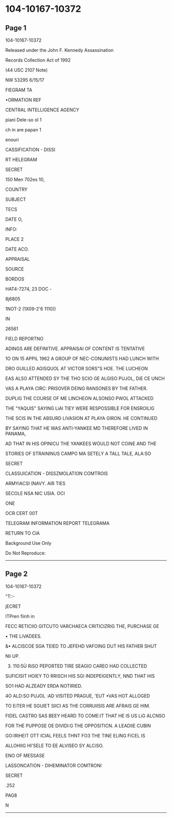 # 104-10167-10372

## Page 1

104-10167-10372

Released under the John F. Kennedy Assassination

Records Collection Act of 1992

(44 USC 2107 Note)

NW 53295 6/15/17

FIEGRAM TA

•ORMATION REF

CENTRAL INTELLIGENCE AGENCY

piani Dele-so ol 1

ch in are papan 1

enouri

CASSIFICATION - DISSI

RT HELEGRAM

SECRET

150 Men 702es 10,

COUNTRY

SUBJECT

TECS

DATE O,

INFO:

PLACE 2

DATE ACO.

APPRAISAL

SOURCE

BORDOS

HAT4-7274, 23 DOC -

8j6805

1NOT-2 (1X09-2'6 1110))

IN

26561

FIELD REPORTNO

ADINGS ARE DEFINITIVE. APPRAISAI OF CONTENT IS TENTATIVE

1O ON 15 APPIL 1962 A GROUP OF NEC-CONUNISTS HAD LUNCH WITH

DRO GUILLED AGISQUOL AT VICTOR SORS"S HOE. THE LUCHEON

EAS ALSO ATTENDED SY THE THO SCIO GE ALGISO PUJOL, DiE CE UNCH

VAS A PLAYA CIRC: PRISOVER DEING RANSONES BY THE FATHER.

DUPLIG THE COURSE OF ME LINCHEON ALSONSO PWOL ATTACKED

THE "YAQUIS" SAYING LiAI TIEY WERE RESPOSSIBLE FOR ENSROILIG

THE SCIS IN THE ABSURD LIVASION AT PLAYA GIRON. HE CONTINUED

BY SAYING THAT HE WAS ANTI-YANKEE MD THEREFORE LIVED IN PANAMA,

AD THAT IN HIS OPINICU THE YANKEES WOULD NOT COiNE AND THE

STORIES OF STRAININUS CAMPO MA SETELY A TALL TALE, ALA:SO

SECRET

CLASSUICATION - DISSZMOLATION COMTROIS

ARMYiACSI (NAVY. AIR TIES

SECOLE NSA NIC USIA. OCI

ONE

OCR CERT 00T

TELEGRAM INFORMATION REPORT TELEGRAMA

RETURN TO CIA

Background Use Only

Do Not Reproduce:

---

## Page 2

104-10167-10372

"T::-

jECRET

ITPren fiinh in

FECC RETICIIO GITCUTO VARCHAECA CRITICIZRIG THE, PURCHASE GE

• THE LiVADEES.

&• ALCISCOE SGA TEIED TO JEFEHD VAFOING DUT HIS FATHER SHUT

Nli UP.

3. 110:5Ù RiSO PEPORTED TIRE SEAGIO CAREO HAD COLLECTED

SUFICISIT HOIEY TO RRISCH HIS SGI INDEPEIGENTLY, NND THAT HIS

SO1 HAD ALZEADY ERDA NOTIRIED.

4O ALD:SO PUJOL :AD VISITED PRAGUE, 'EUT •VAS HOT ALLOGED

TO EiTER HE SGUIET SIICI AS THE CORRUIISIS ARE AFRAIS GE HIM.

FIDEL CASTRO SAS BEEY HEARD TO COME:IT THAT HE IS US LiG ALCNSO

FOR THE PUPPOSE OE DIVIDI:G THE OPPOSITICN. A LEADIIE CUBIN

GO:IRIHEIT OTT ICIAL FEELS THNT FO3 THE TINE ELING FICEL IS

ALLOHIIG HI'SELE TO EE ALVISEO SY ALCiSO.

ENO OF MESSASE

LASSONCATION - DIHEMINATOR COMTRONI

SECRET

.252

PAG8

N

---

